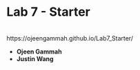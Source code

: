 # Lab 7 - Starter
<br>
https://ojeengammah.github.io/Lab7_Starter/<b>
  
- Ojeen Gammah<br>
- Justin Wang <br>
